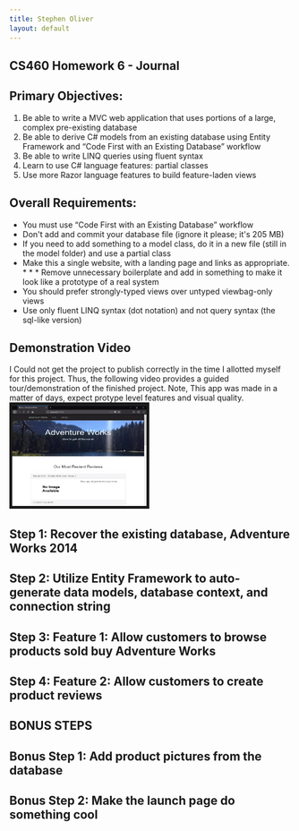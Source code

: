 ```yaml
---
title: Stephen Oliver
layout: default
---
```

## CS460 Homework 6 - Journal

## Primary Objectives:

1. Be able to write a MVC web application that uses portions of a large, complex pre-existing database
2. Be able to derive C# models from an existing database using Entity Framework and “Code First with an Existing Database” workflow
3. Be able to write LINQ queries using fluent syntax
4. Learn to use C# language features: partial classes
5. Use more Razor language features to build feature-laden views

## Overall Requirements:

* You must use “Code First with an Existing Database” workflow
* Don't add and commit your database file (ignore it please; it's 205 MB)
* If you need to add something to a model class, do it in a new file (still in the model folder) and use a partial class
* Make this a single website, with a landing page and links as appropriate. * * * Remove unnecessary boilerplate and add in something to make it look like a prototype of a real system
* You should prefer strongly-typed views over untyped viewbag-only views
* Use only fluent LINQ syntax (dot notation) and not query syntax (the sql-like version)

## Demonstration Video 
I Could not get the project to publish correctly in the time I allotted myself for this project. Thus, the following video provides a guided tour/demonstration of the finished project. Note, This app was made in a matter of days, expect protype level features and visual quality.<br />
<a href="https://www.youtube.com/watch?v=P_OyhV2Y49Q" target="_blank"><img src="Journal_VideoImage.jpg" 
alt="Image Broken" width="240" height="180" border="5" /></a>

## Step 1: Recover the existing database, Adventure Works 2014

## Step 2: Utilize Entity Framework to auto-generate data models, database context, and connection string

## Step 3: Feature 1: Allow customers to browse products sold buy Adventure Works

## Step 4: Feature 2: Allow customers to create product reviews

## BONUS STEPS

## Bonus Step 1: Add product pictures from the database

## Bonus Step 2: Make the launch page do something cool